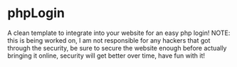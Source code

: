 # phpLogin
A clean template to integrate into your website for an easy php login! NOTE: this is being worked on, I am not responsible for any hackers that got through the security, be sure to secure the website enough before actually bringing it online, security will get better over time, have fun with it!
